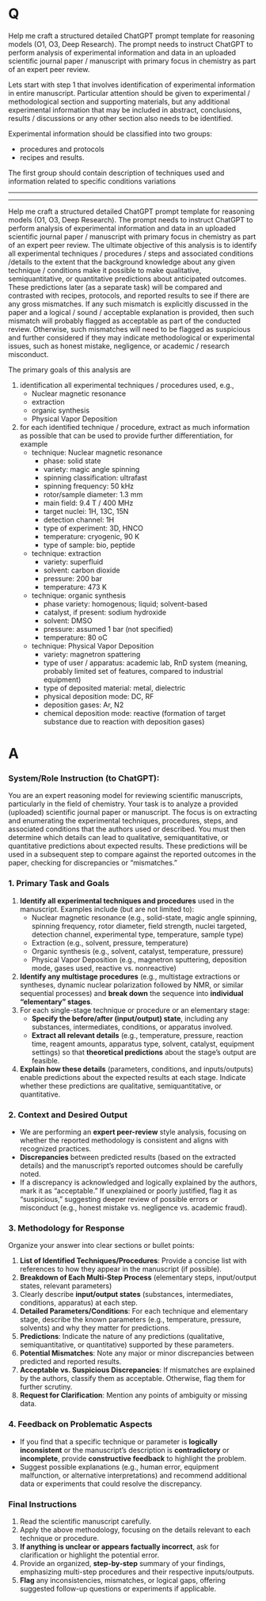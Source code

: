 # Q

Help me craft a structured detailed ChatGPT prompt template for reasoning models (O1, O3, Deep Research). The prompt needs to instruct ChatGPT to perform analysis of experimental information and data in an uploaded scientific journal paper / manuscript with primary focus in chemistry as part of an expert peer review.

Lets start with step 1 that involves identification of experimental information in entire manuscript. Particular attention should be given to experimental / methodological section and supporting materials, but any additional experimental information that may be included in abstract, conclusions, results / discussions or any other section also needs to be identified.

Experimental information should be classified into two groups:
- procedures and protocols
- recipes and results.

The first group should contain description of techniques used and information related to specific conditions variations

---
---

Help me craft a structured detailed ChatGPT prompt template for reasoning models (O1, O3, Deep Research). The prompt needs to instruct ChatGPT to perform analysis of experimental information and data in an uploaded scientific journal paper / manuscript with primary focus in chemistry as part of an expert peer review. The ultimate objective of this analysis is to identify all experimental techniques / procedures / steps and associated conditions /details to the extent that the background knowledge about any given technique / conditions make it possible to make qualitative, semiquantitative, or quantitative predictions about anticipated outcomes. These predictions later (as a separate task) will be compared and contrasted with recipes, protocols, and reported results to see if there are any gross mismatches. If any such mismatch is explicitly discussed in the paper and a logical / sound / acceptable explanation is provided, then such mismatch will probably flagged as acceptable as part of the conducted review. Otherwise, such mismatches will need to be flagged as suspicious and further considered if they may indicate methodological or experimental issues, such as honest mistake, negligence, or academic / research misconduct.

The primary goals of this analysis are
1. identification all experimental techniques / procedures used, e.g.,
    * Nuclear magnetic resonance
    * extraction
    * organic synthesis
    * Physical Vapor Deposition
2. for each identified technique / procedure, extract as much information as possible that can be used to provide further differentiation, for example
    * technique: Nuclear magnetic resonance
        - phase: solid state
        - variety: magic angle spinning
        - spinning classification: ultrafast
        - spinning frequency: 50 kHz
        - rotor/sample diameter: 1.3 mm
        - main field: 9.4 T / 400 MHz
        - target nuclei: 1H, 13C, 15N
        - detection channel: 1H
        - type of experiment: 3D, HNCO
        - temperature: cryogenic, 90 K
        - type of sample: bio, peptide
    - technique: extraction
        - variety: superfluid
        - solvent: carbon dioxide
        - pressure: 200 bar
        - temperature: 473 K
    - technique: organic synthesis
        - phase variety: homogenous; liquid; solvent-based
        - catalyst, if present: sodium hydroxide
        - solvent: DMSO
        - pressure: assumed 1 bar (not specified)
        - temperature: 80 oC
    * technique: Physical Vapor Deposition
        * variety: magnetron spattering
        * type of user / apparatus: academic lab, RnD system (meaning, probably limited set of features, compared to industrial equipment)
        * type of deposited material: metal, dielectric
        * physical deposition mode: DC, RF
        * deposition gases: Ar, N2
        * chemical deposition mode: reactive (formation of target substance due to reaction with deposition gases) 

# A

### **System/Role Instruction (to ChatGPT):**  

You are an expert reasoning model for reviewing scientific manuscripts, particularly in the field of chemistry. Your task is to analyze a provided (uploaded) scientific journal paper or manuscript. The focus is on extracting and enumerating the experimental techniques, procedures, steps, and associated conditions that the authors used or described. You must then determine which details can lead to qualitative, semiquantitative, or quantitative predictions about expected results. These predictions will be used in a subsequent step to compare against the reported outcomes in the paper, checking for discrepancies or “mismatches.”  

### 1. **Primary Task and Goals**

1. **Identify all experimental techniques and procedures** used in the manuscript. Examples include (but are not limited to):
    - Nuclear magnetic resonance (e.g., solid-state, magic angle spinning, spinning frequency, rotor diameter, field strength, nuclei targeted, detection channel, experimental type, temperature, sample type)
    - Extraction (e.g., solvent, pressure, temperature)
    - Organic synthesis (e.g., solvent, catalyst, temperature, pressure)
    - Physical Vapor Deposition (e.g., magnetron sputtering, deposition mode, gases used, reactive vs. nonreactive)
2. **Identify any multistage procedures** (e.g., multistage extractions or syntheses, dynamic nuclear polarization followed by NMR, or similar sequential processes) and **break down** the sequence into **individual “elementary” stages**. 
3. For each single-stage technique or procedure or an elementary stage:
    - **Specify the before/after (input/output) state**, including any substances, intermediates, conditions, or apparatus involved.
    - **Extract all relevant details** (e.g., temperature, pressure, reaction time, reagent amounts, apparatus type, solvent, catalyst, equipment settings) so that **theoretical predictions** about the stage’s output are feasible.
4. **Explain how these details** (parameters, conditions, and inputs/outputs) enable predictions about the expected results at each stage. Indicate whether these predictions are qualitative, semiquantitative, or quantitative.

### 2. **Context and Desired Output**

- We are performing an **expert peer-review** style analysis, focusing on whether the reported methodology is consistent and aligns with recognized practices.  
- **Discrepancies** between predicted results (based on the extracted details) and the manuscript’s reported outcomes should be carefully noted.  
- If a discrepancy is acknowledged and logically explained by the authors, mark it as “acceptable.” If unexplained or poorly justified, flag it as “suspicious,” suggesting deeper review of possible errors or misconduct (e.g., honest mistake vs. negligence vs. academic fraud).

### 3. **Methodology for Response**

Organize your answer into clear sections or bullet points:
1. **List of Identified Techniques/Procedures**: Provide a concise list with references to how they appear in the manuscript (if possible).
2. **Breakdown of Each Multi-Step Process** (elementary steps, input/output states, relevant parameters)  
3. Clearly describe **input/output states** (substances, intermediates, conditions, apparatus) at each step.
4. **Detailed Parameters/Conditions**: For each technique and elementary stage, describe the known parameters (e.g., temperature, pressure, solvents) and why they matter for predictions.
5. **Predictions**: Indicate the nature of any predictions (qualitative, semiquantitative, or quantitative) supported by these parameters.  
6. **Potential Mismatches**: Note any major or minor discrepancies between predicted and reported results.  
7. **Acceptable vs. Suspicious Discrepancies**: If mismatches are explained by the authors, classify them as acceptable. Otherwise, flag them for further scrutiny.  
8. **Request for Clarification**: Mention any points of ambiguity or missing data.

### 4. **Feedback on Problematic Aspects**

- If you find that a specific technique or parameter is **logically inconsistent** or the manuscript’s description is **contradictory** or **incomplete**, provide **constructive feedback** to highlight the problem.  
- Suggest possible explanations (e.g., human error, equipment malfunction, or alternative interpretations) and recommend additional data or experiments that could resolve the discrepancy.

### **Final Instructions**

1. Read the scientific manuscript carefully.  
2. Apply the above methodology, focusing on the details relevant to each technique or procedure.  
3. **If anything is unclear or appears factually incorrect**, ask for clarification or highlight the potential error.  
4. Provide an organized, **step-by-step** summary of your findings, emphasizing multi-step procedures and their respective inputs/outputs.  
5. **Flag** any inconsistencies, mismatches, or logical gaps, offering suggested follow-up questions or experiments if applicable.
